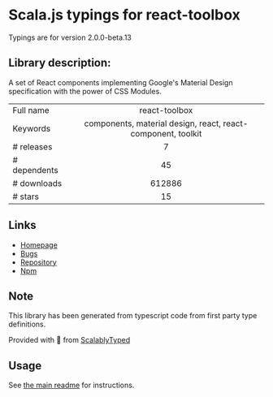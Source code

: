 
# Scala.js typings for react-toolbox

Typings are for version 2.0.0-beta.13

## Library description:
A set of React components implementing Google's Material Design specification with the power of CSS Modules.

|                    |                 |
| ------------------ | :-------------: |
| Full name          | react-toolbox |
| Keywords           | components, material design, react, react-component, toolkit |
| # releases         | 7 |
| # dependents       | 45 |
| # downloads        | 612886 |
| # stars            | 15 |

## Links
- [Homepage](https://github.com/react-toolbox/react-toolbox#readme)
- [Bugs](https://github.com/react-toolbox/react-toolbox/issues)
- [Repository](https://github.com/react-toolbox/react-toolbox)
- [Npm](https://www.npmjs.com/package/react-toolbox)
    


## Note
This library has been generated from typescript code from first party type definitions.

Provided with :purple_heart: from [ScalablyTyped](https://github.com/oyvindberg/ScalablyTyped)

## Usage
See [the main readme](../../readme.md) for instructions.


